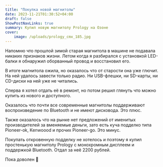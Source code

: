 ```yaml
---
title: "Покупка новой магнитолы"
date: 2023-11-21T01:30:52+04:00
draft: false
ShowPostNavLinks: true
summary: Купил новую магнитолу Prology на Озоне
cover:
    image: /uploads/prology_cmx_185.jpg
---
```


Напомню что прошлой зимой старая магнитола в машине не подавала никаких признаков жизни. Летом когда я разбирался с установкой LED-балки я обнаружил оборванный провод и восстановил его.

В итоге магнитола ожила, но оказалось что от старости она уже глючит. На ней удалось завести только радио. Ни USB-флешки, ни SD-карты, ни CD-диски на ней уже не читались.

Сперва я хотел отдать её в ремонт, но потом решил глянуть что можно купить из нового и доступного.

Оказалось что почти все современные магнитолы поддерживают воспроизведение по Bluetooth и не имеют дисковода. Это плюс.

Также оказалось что на рынке нет предложений от именитых производителей за вменяемые деньги, зато есть куча подделко типа Pioneer-ok, Kenwoood и прочих Pioneer-go. Это минус.

Покупать откровенную подделку не хотелось и поэтому я купил простенькую магнитолу Prology с монохромным дисплеем и поддержкой Bluetooth. Отдал за неё 2200 рублей.

Пока доволен 🙂
